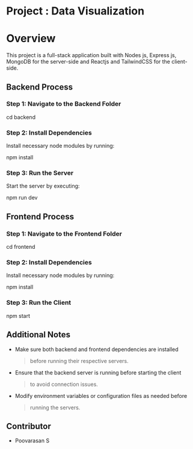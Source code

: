 # Project : Data Visualization

# Overview

This project is a full-stack application built with Nodes js, Express
js, MongoDB for the server-side and Reactjs and TailwindCSS for the
client-side.

## Backend Process

### Step 1: Navigate to the Backend Folder

cd backend

### Step 2: Install Dependencies

Install necessary node modules by running:

npm install

### Step 3: Run the Server

Start the server by executing:

npm run dev

## Frontend Process

### Step 1: Navigate to the Frontend Folder

cd frontend

### Step 2: Install Dependencies

Install necessary node modules by running:

npm install

### Step 3: Run the Client

npm start

## Additional Notes

-   Make sure both backend and frontend dependencies are installed
    > before running their respective servers.

-   Ensure that the backend server is running before starting the client
    > to avoid connection issues.

-   Modify environment variables or configuration files as needed before
    > running the servers.

## Contributor

-   Poovarasan S
